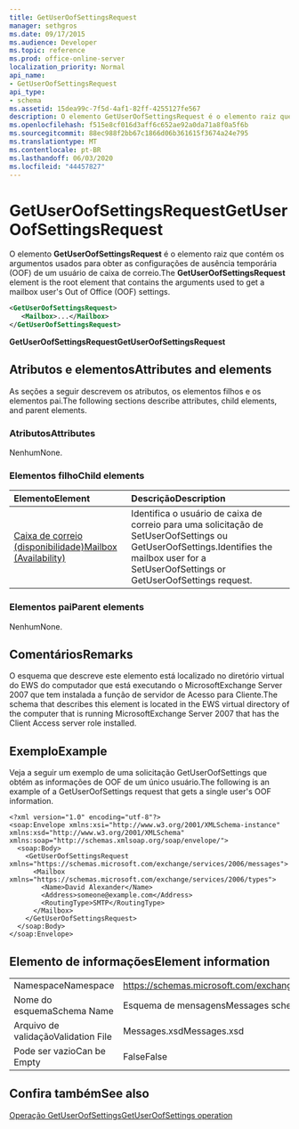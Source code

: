 ```yaml
---
title: GetUserOofSettingsRequest
manager: sethgros
ms.date: 09/17/2015
ms.audience: Developer
ms.topic: reference
ms.prod: office-online-server
localization_priority: Normal
api_name:
- GetUserOofSettingsRequest
api_type:
- schema
ms.assetid: 15dea99c-7f5d-4af1-82ff-4255127fe567
description: O elemento GetUserOofSettingsRequest é o elemento raiz que contém os argumentos usados para obter as configurações de ausência temporária (OOF) de um usuário de caixa de correio.
ms.openlocfilehash: f515e8cf016d3aff6c652ae92a0da71a8f0a5f6b
ms.sourcegitcommit: 88ec988f2bb67c1866d06b361615f3674a24e795
ms.translationtype: MT
ms.contentlocale: pt-BR
ms.lasthandoff: 06/03/2020
ms.locfileid: "44457827"
---
```

# <a name="getuseroofsettingsrequest"></a><span data-ttu-id="3f37d-103">GetUserOofSettingsRequest</span><span class="sxs-lookup"><span data-stu-id="3f37d-103">GetUserOofSettingsRequest</span></span>

<span data-ttu-id="3f37d-104">O elemento **GetUserOofSettingsRequest** é o elemento raiz que contém os argumentos usados para obter as configurações de ausência temporária (OOF) de um usuário de caixa de correio.</span><span class="sxs-lookup"><span data-stu-id="3f37d-104">The **GetUserOofSettingsRequest** element is the root element that contains the arguments used to get a mailbox user's Out of Office (OOF) settings.</span></span> 
  
```xml
<GetUserOofSettingsRequest>
   <Mailbox>...</Mailbox>
</GetUserOofSettingsRequest>
```

 <span data-ttu-id="3f37d-105">**GetUserOofSettingsRequest**</span><span class="sxs-lookup"><span data-stu-id="3f37d-105">**GetUserOofSettingsRequest**</span></span>
## <a name="attributes-and-elements"></a><span data-ttu-id="3f37d-106">Atributos e elementos</span><span class="sxs-lookup"><span data-stu-id="3f37d-106">Attributes and elements</span></span>

<span data-ttu-id="3f37d-107">As seções a seguir descrevem os atributos, os elementos filhos e os elementos pai.</span><span class="sxs-lookup"><span data-stu-id="3f37d-107">The following sections describe attributes, child elements, and parent elements.</span></span>
  
### <a name="attributes"></a><span data-ttu-id="3f37d-108">Atributos</span><span class="sxs-lookup"><span data-stu-id="3f37d-108">Attributes</span></span>

<span data-ttu-id="3f37d-109">Nenhum</span><span class="sxs-lookup"><span data-stu-id="3f37d-109">None.</span></span>
  
### <a name="child-elements"></a><span data-ttu-id="3f37d-110">Elementos filho</span><span class="sxs-lookup"><span data-stu-id="3f37d-110">Child elements</span></span>

|<span data-ttu-id="3f37d-111">**Elemento**</span><span class="sxs-lookup"><span data-stu-id="3f37d-111">**Element**</span></span>|<span data-ttu-id="3f37d-112">**Descrição**</span><span class="sxs-lookup"><span data-stu-id="3f37d-112">**Description**</span></span>|
|:-----|:-----|
|[<span data-ttu-id="3f37d-113">Caixa de correio (disponibilidade)</span><span class="sxs-lookup"><span data-stu-id="3f37d-113">Mailbox (Availability)</span></span>](mailbox-availability.md) <br/> |<span data-ttu-id="3f37d-114">Identifica o usuário de caixa de correio para uma solicitação de SetUserOofSettings ou GetUserOofSettings.</span><span class="sxs-lookup"><span data-stu-id="3f37d-114">Identifies the mailbox user for a SetUserOofSettings or GetUserOofSettings request.</span></span>  <br/> |
   
### <a name="parent-elements"></a><span data-ttu-id="3f37d-115">Elementos pai</span><span class="sxs-lookup"><span data-stu-id="3f37d-115">Parent elements</span></span>

<span data-ttu-id="3f37d-116">Nenhum</span><span class="sxs-lookup"><span data-stu-id="3f37d-116">None.</span></span>
  
## <a name="remarks"></a><span data-ttu-id="3f37d-117">Comentários</span><span class="sxs-lookup"><span data-stu-id="3f37d-117">Remarks</span></span>

<span data-ttu-id="3f37d-118">O esquema que descreve este elemento está localizado no diretório virtual do EWS do computador que está executando o MicrosoftExchange Server 2007 que tem instalada a função de servidor de Acesso para Cliente.</span><span class="sxs-lookup"><span data-stu-id="3f37d-118">The schema that describes this element is located in the EWS virtual directory of the computer that is running MicrosoftExchange Server 2007 that has the Client Access server role installed.</span></span>
  
## <a name="example"></a><span data-ttu-id="3f37d-119">Exemplo</span><span class="sxs-lookup"><span data-stu-id="3f37d-119">Example</span></span>

<span data-ttu-id="3f37d-120">Veja a seguir um exemplo de uma solicitação GetUserOofSettings que obtém as informações de OOF de um único usuário.</span><span class="sxs-lookup"><span data-stu-id="3f37d-120">The following is an example of a GetUserOofSettings request that gets a single user's OOF information.</span></span>
  
```
<?xml version="1.0" encoding="utf-8"?>
<soap:Envelope xmlns:xsi="http://www.w3.org/2001/XMLSchema-instance" xmlns:xsd="http://www.w3.org/2001/XMLSchema" xmlns:soap="http://schemas.xmlsoap.org/soap/envelope/">
  <soap:Body>
    <GetUserOofSettingsRequest xmlns="https://schemas.microsoft.com/exchange/services/2006/messages">
      <Mailbox xmlns="https://schemas.microsoft.com/exchange/services/2006/types">
        <Name>David Alexander</Name>
        <Address>someone@example.com</Address>
        <RoutingType>SMTP</RoutingType>
      </Mailbox>
    </GetUserOofSettingsRequest>
  </soap:Body>
</soap:Envelope>
```

## <a name="element-information"></a><span data-ttu-id="3f37d-121">Elemento de informações</span><span class="sxs-lookup"><span data-stu-id="3f37d-121">Element information</span></span>

|||
|:-----|:-----|
|<span data-ttu-id="3f37d-122">Namespace</span><span class="sxs-lookup"><span data-stu-id="3f37d-122">Namespace</span></span>  <br/> |https://schemas.microsoft.com/exchange/services/2006/messages  <br/> |
|<span data-ttu-id="3f37d-123">Nome do esquema</span><span class="sxs-lookup"><span data-stu-id="3f37d-123">Schema Name</span></span>  <br/> |<span data-ttu-id="3f37d-124">Esquema de mensagens</span><span class="sxs-lookup"><span data-stu-id="3f37d-124">Messages schema</span></span>  <br/> |
|<span data-ttu-id="3f37d-125">Arquivo de validação</span><span class="sxs-lookup"><span data-stu-id="3f37d-125">Validation File</span></span>  <br/> |<span data-ttu-id="3f37d-126">Messages.xsd</span><span class="sxs-lookup"><span data-stu-id="3f37d-126">Messages.xsd</span></span>  <br/> |
|<span data-ttu-id="3f37d-127">Pode ser vazio</span><span class="sxs-lookup"><span data-stu-id="3f37d-127">Can be Empty</span></span>  <br/> |<span data-ttu-id="3f37d-128">False</span><span class="sxs-lookup"><span data-stu-id="3f37d-128">False</span></span>  <br/> |
   
## <a name="see-also"></a><span data-ttu-id="3f37d-129">Confira também</span><span class="sxs-lookup"><span data-stu-id="3f37d-129">See also</span></span>



[<span data-ttu-id="3f37d-130">Operação GetUserOofSettings</span><span class="sxs-lookup"><span data-stu-id="3f37d-130">GetUserOofSettings operation</span></span>](getuseroofsettings-operation.md)

